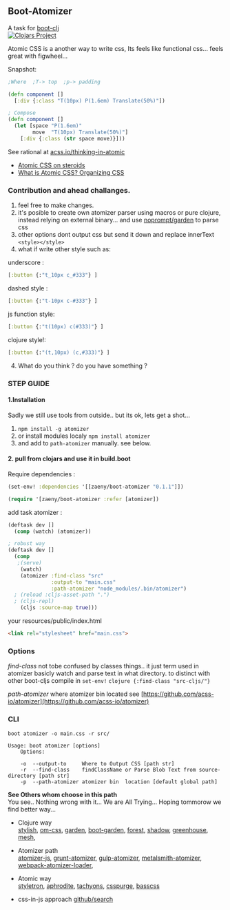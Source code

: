 ## Boot-Atomizer
A task for [boot-clj](http://boot-clj.com)    
[![Clojars Project](http://clojars.org/zaeny/boot-atomizer/latest-version.svg)](http://clojars.org/zaeny/boot-atomizer)

Atomic CSS is a another way to write css, Its feels like functional css... feels great with figwheel...    

Snapshot:
```cljs
;Where  ;T-> top  ;p-> padding

(defn component []
  [:div {:class "T(10px) P(1.6em) Translate(50%)"])

; Compose
(defn component []
  (let [space "P(1.6em)"
        move  "T(10px) Translate(50%)"]
    [:div {:class (str space move)}]))

```

See rational at [acss.io/thinking-in-atomic](https://acss.io/thinking-in-atomic.html)
- [Atomic CSS on steroids](https://www.youtube.com/watch?v=988XpUvzslE)
- [What is Atomic CSS? Organizing CSS](https://www.youtube.com/watch?v=NRqbLuKKOlE)    


### Contribution and ahead challanges.
1. feel free to make changes.
2. it's posible to create own atomizer parser using macros or pure clojure, instead relying on external binary...
   and use [noprompt/garden](https://github.com/noprompt/garden) to parse css
3. other options dont output css but send it down and replace innerText `<style></style>`
3. what if write other style such as:

underscore :
```cljs  
[:button {:"t_10px c_#333"} ]
```
dashed style :
```cljs  
[:button {:"t-10px c-#333"} ]
```
js function style:
```cljs  
[:button {:"t(10px) c(#333)"} ]
```
clojure style!:
```cljs  
[:button {:"(t,10px) (c,#333)"} ]
```

4. What do you think ? do you have something ?

### STEP GUIDE
#### 1.Installation
Sadly we still use tools from outside.. but its ok, lets get a shot...   


1. `npm install -g atomizer`
2. or install modules localy  `npm install atomizer`
3. and add to `path-atomizer` manually. see below.

#### 2. pull from clojars and use it in build.boot

Require dependencies :

```clojure
(set-env! :dependencies '[[zaeny/boot-atomizer "0.1.1"]])

(require '[zaeny/boot-atomizer :refer [atomizer])
```
add task atomizer :
```clojure
(deftask dev []
  (comp (watch) (atomizer))

; robust way
(deftask dev []  
  (comp
   ;(serve)
    (watch)
    (atomizer :find-class "src"
              :output-to "main.css"
              :path-atomizer "node_modules/.bin/atomizer")
  ; (reload :cljs-asset-path ".")
  ; (cljs-repl)
    (cljs :source-map true)))
```

your resources/public/index.html
```html
<link rel="stylesheet" href="main.css">
```

### Options

_find-class_
not tobe confused by classes things.. it just term used in atomizer
basicly watch and parse text in what directory. to distinct with other boot-cljs compile in `set-env!`
```clojure {:find-class "src-cljs/"} ```

_path-atomizer_
where atomizer bin located  see [https://github.com/acss-io/atomizer](https://github.com/acss-io/atomizer)

### CLI
```
boot atomizer -o main.css -r src/

Usage: boot atomizer [options]
    Options:

    -o  --output-to     Where to Output CSS [path str]
    -r  --find-class    findClassName or Parse Blob Text from source-directory [path str]
    -p  --path-atomizer atomizer bin  location [default global path]

```

**See Others whom choose in this path**     
You see.. Nothing wrong with it... We are All Trying... Hoping tommorow we find better way...

- Clojure way    
  [stylish](https://github.com/guilherme-teodoro/stylish), [om-css](https://github.com/ladderlife/om-css/), [garden](https://github.com/noprompt/garden), [boot-garden](https://github.com/martinklepsch/boot-garden), [forest](https://github.com/mhallin/forest), [shadow](https://github.com/thheller/shadow/wiki/shadow.markup), [greenhouse](https://github.com/thinktopic/greenhouse), [mesh](https://github.com/facjure/mesh),

- Atomizer path    
  [atomizer-js](https://github.com/acss-io/atomizer), [grunt-atomizer](https://github.com/acss-io/grunt-atomizer),  [gulp-atomizer](https://github.com/acss-io/gulp-atomizer), [metalsmith-atomizer](https://github.com/tests-always-included/metalsmith-atomizer), [webpack-atomizer-loader](https://github.com/acss-io/webpack-atomizer-loader),

- Atomic way     
  [styletron](https://github.com/rtsao/styletron), [aphrodite](https://github.com/Khan/aphrodite), [tachyons](https://github.com/tachyons-css/tachyons), [csspurge](http://www.csspurge.com/), [basscss](http://basscss.com/)

- css-in-js approach [github/search](https://github.com/search?q=topic%3Acss-in-js&type=Repositories)
